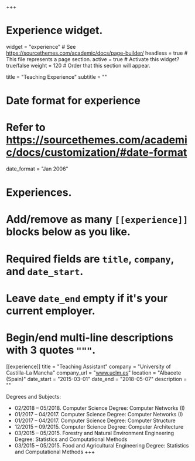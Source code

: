 +++
# Experience widget.
widget = "experience"  # See https://sourcethemes.com/academic/docs/page-builder/
headless = true  # This file represents a page section.
active = true  # Activate this widget? true/false
weight = 120  # Order that this section will appear.

title = "Teaching Experience"
subtitle = ""

# Date format for experience
#   Refer to https://sourcethemes.com/academic/docs/customization/#date-format
date_format = "Jan 2006"

# Experiences.
#   Add/remove as many `[[experience]]` blocks below as you like.
#   Required fields are `title`, `company`, and `date_start`.
#   Leave `date_end` empty if it's your current employer.
#   Begin/end multi-line descriptions with 3 quotes `"""`.
[[experience]]
  title = "Teaching Assistant"
  company = "University of Castilla-La Mancha"
  company_url = "www.uclm.es"
  location = "Albacete (Spain)"
  date_start = "2015-03-01"
  date_end = "2018-05-07"
  description = ""

  Degrees and Subjects:
  
  * 02/2018 – 05/2018. Computer Science Degree: Computer Networks (I)
  * 01/2017 – 04/2017. Computer Science Degree: Computer Networks (I)
  * 01/2017 – 04/2017. Computer Science Degree: Computer Structure
  * 12/2015 – 09/2015. Computer Science Degree: Computer Architecture
  * 03/2015 – 05/2015. Forestry and Natural Environment Engineering Degree: Statistics and Computational Methods
  * 03/2015 – 05/2015. Food and Agricultural Engineering Degree: Statistics and Computational Methods
+++
